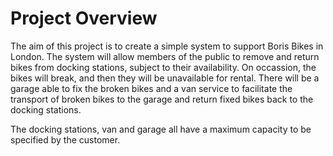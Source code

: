 # Project Overview

The aim of this project is to create a simple system to support Boris Bikes in London. The system will allow members of the public to remove and return bikes from docking stations, subject to their availability. On occassion, the bikes will break, and then they will be unavailable for rental. There will be a garage able to fix the broken bikes and a van service to facilitate the transport of broken bikes to the garage and return fixed bikes back to the docking stations. 

The docking stations, van and garage all have a maximum capacity to be specified by the customer.

